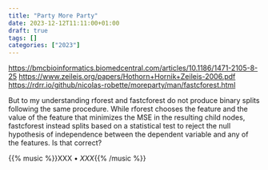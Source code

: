 ```yaml
---
title: "Party More Party"
date: 2023-12-12T11:11:00+01:00
draft: true
tags: []
categories: ["2023"]
---
```


https://bmcbioinformatics.biomedcentral.com/articles/10.1186/1471-2105-8-25
https://www.zeileis.org/papers/Hothorn+Hornik+Zeileis-2006.pdf
https://rdrr.io/github/nicolas-robette/moreparty/man/fastcforest.html


But to my understanding rforest and fastcforest do not produce binary splits following the same procedure. While rforest chooses the feature and the value of the feature that minimizes the MSE in the resulting child nodes, fastcforest instead splits based on a statistical test to reject the null hypothesis of independence between the dependent variable and any of the features. Is that correct?


{{% music %}}XXX • _XXX_{{% /music %}}
